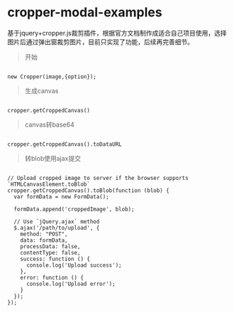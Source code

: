 # cropper-modal-examples

基于jquery+cropper.js裁剪插件，根据官方文档制作成适合自己项目使用，选择图片后通过弹出窗裁剪图片，目前只实现了功能，后续再完善细节。

> 开始

```

new Cropper(image,{option});

```

> 生成canvas

```

cropper.getCroppedCanvas() 

```

> canvas转base64 

```

cropper.getCroppedCanvas().toDataURL

```


> 转blob使用ajax提交

```

// Upload cropped image to server if the browser supports `HTMLCanvasElement.toBlob`
cropper.getCroppedCanvas().toBlob(function (blob) {
  var formData = new FormData();

  formData.append('croppedImage', blob);

  // Use `jQuery.ajax` method
  $.ajax('/path/to/upload', {
    method: "POST",
    data: formData,
    processData: false,
    contentType: false,
    success: function () {
      console.log('Upload success');
    },
    error: function () {
      console.log('Upload error');
    }
  });
});

```
